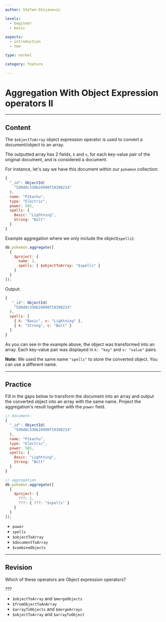 ```yaml
---
author: Stefan-Stojanovic

levels:
  - beginner
  - basic
  
aspects:
  - introduction
  - new

type: normal

category: feature

---
```


# Aggregation With Object Expression operators II

---
## Content

The `$objectToArray` object expression operator is used to convert a document/object to an array.

The outputted array has 2 fields, `k` and `v`, for each key-value pair of the original document, and is considered a document.

For instance, let's say we have this document within our `pokemon` collection:
```javascript
{
  "_id": ObjectId(
    "5d9d8c330b24990f19398214"
  ),
  name: "Pikachu",
  type: "Electric",
  power: 501,
  spells: {
    Basic: "Lightning",
    Strong: "Bolt"
  }
}
```

Example aggregation where we only include the object(`spells`):
```javascript
db.pokemon.aggregate([
  {
    $project: {
      name: 1,
      spells: { $objectToArray: "$spells" }
    }
  }
]);
```

Output:
```javascript
{
   "_id": ObjectId(
    "5d9d8c330b24990f19398214"
  ),
  spells: [
    { k: "Basic", v: "Lightning" },
    { k: "Strong", v: "Bolt" }
  ]
}
```

As you can see in the example above, the object was transformed into an array. Each key-value pair was displayed in `k: "key"` and `v: "value"` pairs.

**Note:** We used the same name `"spells"` to store the converted object. You can use a different name.

---
## Practice

Fill in the gaps below to transform the document into an array and output the converted object into an array with the same name. Project the aggregation's result together with the `power` field.

```javascript
// document:
{
  "_id": ObjectId(
    "5d9d8c330b24990f19398214"
  ),
  name: "Pikachu",
  type: "Electric",
  power: 501,
  spells: {
    Basic: "Lightning",
    Strong: "Bolt"
  }
}

// aggregation
db.pokemon.aggregate([
  {
    $project: {
      ???: 1,
      ???: { ???: "$spells" }
    }
  }
]);
```

* `power`
* `spells`
* `$objectToArray`
* `$documentToArray`
* `$combineObjects`

---
## Revision

Which of these operators are Object expression operators?

???

* `$objectToArray` and `$mergeObjects`
* `$fromObjectToAnArray`
* `$arrayToObjects` and `$mergeArrays`
* `$objectToArray` and `$arrayToObject`
